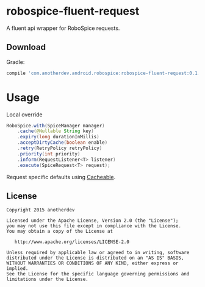 robospice-fluent-request
==========================

A fluent api wrapper for RoboSpice requests.


Download
--------

Gradle:
```groovy
compile 'com.anotherdev.android.robospice:robospice-fluent-request:0.1.0'
```


Usage
=====

Local override

```java
RoboSpice.with(SpiceManager manager)
    .cache(@Nullable String key)
    .expiry(long durationInMillis)
    .acceptDirtyCache(boolean enable)
    .retry(RetryPolicy retryPolicy)
    .priority(int priority)
    .inform(RequestListener<T> listener)
    .execute(SpiceRequest<T> request);
```

Request specific defaults using [Cacheable](https://github.com/anotherdev/robospice-fluent-request/blob/master/library/src/main/java/com/anotherdev/android/robospice/request/Cacheable.java).


License
--------

    Copyright 2015 anotherdev

    Licensed under the Apache License, Version 2.0 (the "License");
    you may not use this file except in compliance with the License.
    You may obtain a copy of the License at

       http://www.apache.org/licenses/LICENSE-2.0

    Unless required by applicable law or agreed to in writing, software
    distributed under the License is distributed on an "AS IS" BASIS,
    WITHOUT WARRANTIES OR CONDITIONS OF ANY KIND, either express or implied.
    See the License for the specific language governing permissions and
    limitations under the License.